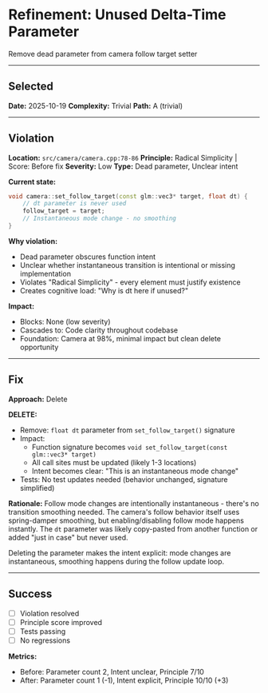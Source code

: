 # Refinement: Unused Delta-Time Parameter

Remove dead parameter from camera follow target setter

---

<!-- BEGIN: SELECT/SELECTED -->
## Selected

**Date:** 2025-10-19
**Complexity:** Trivial
**Path:** A (trivial)
<!-- END: SELECT/SELECTED -->

---

<!-- BEGIN: SELECT/VIOLATION -->
## Violation

**Location:** `src/camera/camera.cpp:78-86`
**Principle:** Radical Simplicity | Score: Before fix
**Severity:** Low
**Type:** Dead parameter, Unclear intent

**Current state:**
```cpp
void camera::set_follow_target(const glm::vec3* target, float dt) {
    // dt parameter is never used
    follow_target = target;
    // Instantaneous mode change - no smoothing
}
```

**Why violation:**
- Dead parameter obscures function intent
- Unclear whether instantaneous transition is intentional or missing implementation
- Violates "Radical Simplicity" - every element must justify existence
- Creates cognitive load: "Why is dt here if unused?"

**Impact:**
- Blocks: None (low severity)
- Cascades to: Code clarity throughout codebase
- Foundation: Camera at 98%, minimal impact but clean delete opportunity
<!-- END: SELECT/VIOLATION -->

---

<!-- BEGIN: SELECT/FIX -->
## Fix

**Approach:** Delete

**DELETE:**
- Remove: `float dt` parameter from `set_follow_target()` signature
- Impact:
  - Function signature becomes `void set_follow_target(const glm::vec3* target)`
  - All call sites must be updated (likely 1-3 locations)
  - Intent becomes clear: "This is an instantaneous mode change"
- Tests: No test updates needed (behavior unchanged, signature simplified)

**Rationale:**
Follow mode changes are intentionally instantaneous - there's no transition smoothing needed. The camera's follow behavior itself uses spring-damper smoothing, but enabling/disabling follow mode happens instantly. The `dt` parameter was likely copy-pasted from another function or added "just in case" but never used.

Deleting the parameter makes the intent explicit: mode changes are instantaneous, smoothing happens during the follow update loop.
<!-- END: SELECT/FIX -->

---

<!-- BEGIN: SELECT/SUCCESS -->
## Success

- [ ] Violation resolved
- [ ] Principle score improved
- [ ] Tests passing
- [ ] No regressions

**Metrics:**
- Before: Parameter count 2, Intent unclear, Principle 7/10
- After: Parameter count 1 (-1), Intent explicit, Principle 10/10 (+3)
<!-- END: SELECT/SUCCESS -->
